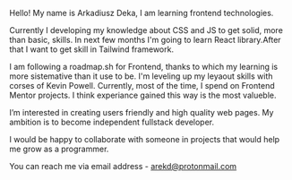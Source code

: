 Hello! My name is Arkadiusz Deka, I am learning frontend technologies. 

Currently I developing my knowledge about CSS and JS to get solid, more than basic, skills. In next few months I'm going to learn React library.After that I want to get skill in Tailwind framework.  

I am following a roadmap.sh for Frontend, thanks to which my learning is more sistemative than it use to be. I'm leveling up my leyaout skills with corses of Kevin Powell. Currently, most of the time, I spend on Frontend Mentor projects. I think experiance gained this way is the most valueble. 

I’m interested in creating users friendly and high quality web pages. My ambition is to become independent fullstack developer.

I would be happy to collaborate with someone in projects that would help me grow as a programmer. 


You can reach me via email address - arekd@protonmail.com
